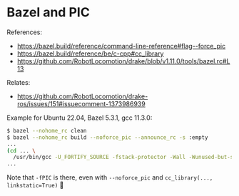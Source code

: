 # Bazel and PIC

References:

- https://bazel.build/reference/command-line-reference#flag--force_pic
- https://bazel.build/reference/be/c-cpp#cc_library
- https://github.com/RobotLocomotion/drake/blob/v1.11.0/tools/bazel.rc#L13

Relates:

- https://github.com/RobotLocomotion/drake-ros/issues/151#issuecomment-1373986939

Example for Ubuntu 22.04, Bazel 5.3.1, gcc 11.3.0:

```sh
$ bazel --nohome_rc clean
$ bazel --nohome_rc build --noforce_pic --announce_rc -s :empty
...
(cd ... \
  /usr/bin/gcc -U_FORTIFY_SOURCE -fstack-protector -Wall -Wunused-but-set-parameter -Wno-free-nonheap-object -fno-omit-frame-pointer '-std=c++0x' -MD -MF bazel-out/k8-fastbuild/bin/_objs/empty/empty.pic.d '-frandom-seed=bazel-out/k8-fastbuild/bin/_objs/empty/empty.pic.o' -fPIC -iquote . -iquote bazel-out/k8-fastbuild/bin -fno-canonical-system-headers -Wno-builtin-macro-redefined '-D__DATE__="redacted"' '-D__TIMESTAMP__="redacted"' '-D__TIME__="redacted"' -c empty.cc -o bazel-out/k8-fastbuild/bin/_objs/empty/empty.pic.o)
...
```

Note that `-fPIC` is there, even with `--noforce_pic` and
`cc_library(..., linkstatic=True)` :shrug:
